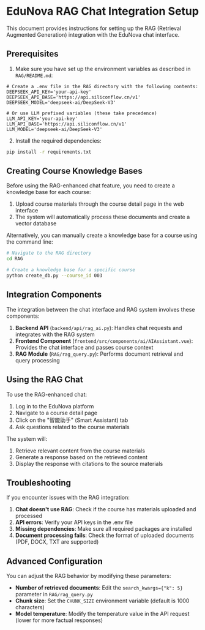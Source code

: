 # EduNova RAG Chat Integration Setup

This document provides instructions for setting up the RAG (Retrieval Augmented Generation) integration with the EduNova chat interface.

## Prerequisites

1. Make sure you have set up the environment variables as described in `RAG/README.md`:

```
# Create a .env file in the RAG directory with the following contents:
DEEPSEEK_API_KEY='your-api-key'
DEEPSEEK_API_BASE='https://api.siliconflow.cn/v1'
DEEPSEEK_MODEL='deepseek-ai/DeepSeek-V3'

# Or use LLM prefixed variables (these take precedence)
LLM_API_KEY='your-api-key'
LLM_API_BASE='https://api.siliconflow.cn/v1'
LLM_MODEL='deepseek-ai/DeepSeek-V3'
```

2. Install the required dependencies:

```bash
pip install -r requirements.txt
```

## Creating Course Knowledge Bases

Before using the RAG-enhanced chat feature, you need to create a knowledge base for each course:

1. Upload course materials through the course detail page in the web interface
2. The system will automatically process these documents and create a vector database

Alternatively, you can manually create a knowledge base for a course using the command line:

```bash
# Navigate to the RAG directory
cd RAG

# Create a knowledge base for a specific course
python create_db.py --course_id 003
```

## Integration Components

The integration between the chat interface and RAG system involves these components:

1. **Backend API** (`backend/api/rag_ai.py`): Handles chat requests and integrates with the RAG system
2. **Frontend Component** (`frontend/src/components/ai/AIAssistant.vue`): Provides the chat interface and passes course context
3. **RAG Module** (`RAG/rag_query.py`): Performs document retrieval and query processing

## Using the RAG Chat

To use the RAG-enhanced chat:

1. Log in to the EduNova platform
2. Navigate to a course detail page
3. Click on the "智能助手" (Smart Assistant) tab
4. Ask questions related to the course materials

The system will:
1. Retrieve relevant content from the course materials
2. Generate a response based on the retrieved content
3. Display the response with citations to the source materials

## Troubleshooting

If you encounter issues with the RAG integration:

1. **Chat doesn't use RAG**: Check if the course has materials uploaded and processed
2. **API errors**: Verify your API keys in the .env file
3. **Missing dependencies**: Make sure all required packages are installed
4. **Document processing fails**: Check the format of uploaded documents (PDF, DOCX, TXT are supported)

## Advanced Configuration

You can adjust the RAG behavior by modifying these parameters:

- **Number of retrieved documents**: Edit the `search_kwargs={"k": 5}` parameter in `RAG/rag_query.py`
- **Chunk size**: Set the `CHUNK_SIZE` environment variable (default is 1000 characters)
- **Model temperature**: Modify the temperature value in the API request (lower for more factual responses) 